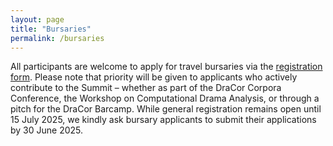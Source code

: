 ```yaml
---
layout: page
title: "Bursaries"
permalink: /bursaries
---
```


All participants are welcome to apply for travel bursaries via the [registration form](https://www.uni-potsdam.de/de/digital-humanities/events/dracor-summit). Please note that priority will be given to applicants who actively contribute to the Summit – whether as part of the DraCor Corpora Conference, the Workshop on Computational Drama Analysis, or through a pitch for the DraCor Barcamp. While general registration remains open until 15 July 2025, we kindly ask bursary applicants to submit their applications by 30 June 2025.
